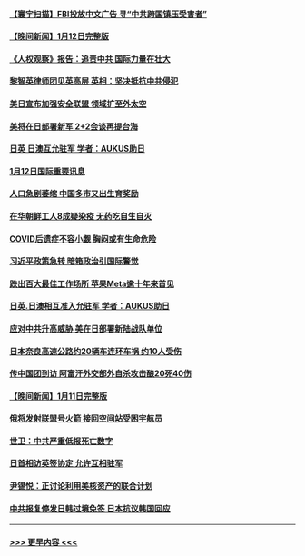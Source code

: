 #### [【寰宇扫描】FBI投放中文广告 寻“中共跨国镇压受害者”](../pages/prog202/a103623915.md?t=01131543) 
#### [【晚间新闻】1月12日完整版](../pages/prog202/a103623902.md?t=01131543) 
#### [《人权观察》报告：追责中共 国际力量在壮大](../pages/prog202/a103623632.md?t=01131543) 
#### [黎智英律师团见英高层 英相：坚决抵抗中共侵犯](../pages/prog202/a103623630.md?t=01131543) 
#### [美日宣布加强安全联盟 领域扩至外太空](../pages/prog202/a103623615.md?t=01131543) 
#### [美将在日部署新军 2+2会谈再提台海](../pages/prog202/a103623387.md?t=01131543) 
#### [日英 日澳互允驻军 学者：AUKUS助日](../pages/prog202/a103623384.md?t=01131543) 
#### [1月12日国际重要讯息](../pages/prog202/a103623383.md?t=01131543) 
#### [人口急剧萎缩 中国多市又出生育奖励](../pages/prog202/a103623363.md?t=01131543) 
#### [在华朝鲜工人8成疑染疫 无药吃自生自灭](../pages/prog202/a103623354.md?t=01131543) 
#### [COVID后遗症不容小觑 胸闷或有生命危险](../pages/prog202/a103623358.md?t=01131543) 
#### [习近平政策急转 暗箱政治引国际警觉](../pages/prog202/a103623321.md?t=01131543) 
#### [跌出百大最佳工作场所 苹果Meta逾十年来首见](../pages/prog202/a103623232.md?t=01131543) 
#### [日英.日澳相互准入允驻军 学者：AUKUS助日](../pages/prog202/a103623213.md?t=01131543) 
#### [应对中共升高威胁 美在日部署新陆战队单位](../pages/prog202/a103623200.md?t=01131543) 
#### [日本奈良高速公路约20辆车连环车祸 约10人受伤](../pages/prog202/a103623165.md?t=01131543) 
#### [传中国团到访 阿富汗外交部外自杀攻击酿20死40伤](../pages/prog202/a103623081.md?t=01131543) 
#### [【晚间新闻】1月11日完整版](../pages/prog202/a103623077.md?t=01131543) 
#### [俄将发射联盟号火箭 接回空间站受困宇航员](../pages/prog202/a103622991.md?t=01131543) 
#### [世卫：中共严重低报死亡数字](../pages/prog202/a103622987.md?t=01131543) 
#### [日首相访英签协定 允许互相驻军](../pages/prog202/a103622992.md?t=01131543) 
#### [尹锡悦：正讨论利用美核资产的联合计划](../pages/prog202/a103622840.md?t=01131543) 
#### [中共报复停发日韩过境免签 日本抗议韩国回应](../pages/prog202/a103622841.md?t=01131543) 

----
#### [ >>> 更早内容 <<< ](../indexes/prog202-earlier.md)
